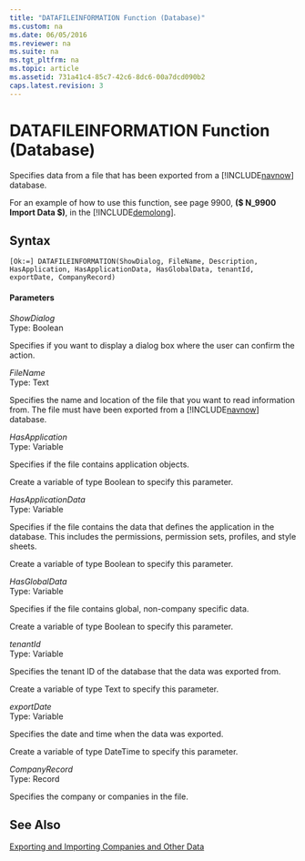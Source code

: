 ```yaml
---
title: "DATAFILEINFORMATION Function (Database)"
ms.custom: na
ms.date: 06/05/2016
ms.reviewer: na
ms.suite: na
ms.tgt_pltfrm: na
ms.topic: article
ms.assetid: 731a41c4-85c7-42c6-8dc6-00a7dcd090b2
caps.latest.revision: 3
---
```

# DATAFILEINFORMATION Function (Database)
Specifies data from a file that has been exported from a [!INCLUDE[navnow](includes/navnow_md.md)] database.  
  
 For an example of how to use this function, see page 9900, **\($ N\_9900 Import Data $\)**, in the [!INCLUDE[demolong](includes/demolong_md.md)].  
  
## Syntax  
  
```  
[Ok:=] DATAFILEINFORMATION(ShowDialog, FileName, Description, HasApplication, HasApplicationData, HasGlobalData, tenantId, exportDate, CompanyRecord)  
```  
  
#### Parameters  
 *ShowDialog*  
 Type: Boolean  
  
 Specifies if you want to display a dialog box where the user can confirm the action.  
  
 *FileName*  
 Type: Text  
  
 Specifies the name and location of the file that you want to read information from. The file must have been exported from a [!INCLUDE[navnow](includes/navnow_md.md)] database.  
  
 *HasApplication*  
 Type: Variable  
  
 Specifies if the file contains application objects.  
  
 Create a variable of type Boolean to specify this parameter.  
  
 *HasApplicationData*  
 Type: Variable  
  
 Specifies if the file contains the data that defines the application in the database. This includes the permissions, permission sets, profiles, and style sheets.  
  
 Create a variable of type Boolean to specify this parameter.  
  
 *HasGlobalData*  
 Type: Variable  
  
 Specifies if the file contains global, non\-company specific data.  
  
 Create a variable of type Boolean to specify this parameter.  
  
 *tenantId*  
 Type: Variable  
  
 Specifies the tenant ID of the database that the data was exported from.  
  
 Create a variable of type Text to specify this parameter.  
  
 *exportDate*  
 Type: Variable  
  
 Specifies the date and time when the data was exported.  
  
 Create a variable of type DateTime to specify this parameter.  
  
 *CompanyRecord*  
 Type: Record  
  
 Specifies the company or companies in the file.  
  
## See Also  
 [Exporting and Importing Companies and Other Data](Exporting-and-Importing-Companies-and-Other-Data.md)